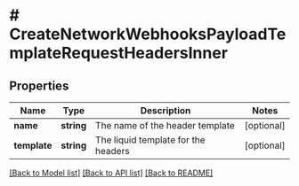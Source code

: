 # # CreateNetworkWebhooksPayloadTemplateRequestHeadersInner

## Properties

Name | Type | Description | Notes
------------ | ------------- | ------------- | -------------
**name** | **string** | The name of the header template | [optional]
**template** | **string** | The liquid template for the headers | [optional]

[[Back to Model list]](../../README.md#models) [[Back to API list]](../../README.md#endpoints) [[Back to README]](../../README.md)
